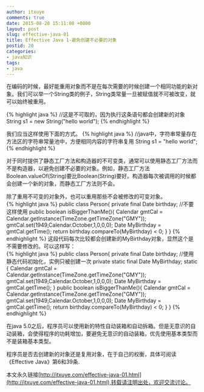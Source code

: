 ```yaml
---
author: itxuye
comments: true
date: 2015-08-28 15:11:08 +0800
layout: post
slug: effective-java-01
title: Effective Java 1-避免创建不必要的对象
postid: 20
categories: 
- java知识
tags:
- java
---  
```

在编码的时候，最好能重用对象而不是在每次需要的时候创建一个相同功能的新对象。我们可以举一个String类的例子，String类常量一旦被赋值就不可被改变，就可以始终被重用。
<!-- more -->
{% highlight java %}
//这是不可取的，因为执行这条语句都会创建新的对象
String s1 = new String("hello world");
{% endhighlight %}
  
我们应当这样使用下面的方式。
{% highlight java %}
//java中，字符串常量存在方法区的字符串常量池中，方便相同内容的字符串复用
String s1 = "hello world";
{% endhighlight %}
  
对于同时提供了静态工厂方法和构造器的不可变类，通常可以使用静态工厂方法而不是构造器，以避免创建不必要的对象。例如，静态工厂方法Boolean.valueOf(String)要比Boolean(String)要好。构造器每次被调用的时候都会创建一个新的对象，而静态工厂方法则不会。
  
除了重用不可变的对象外，也可以重用那些不会被修改的可变对象。  
{% highlight java %}
public class Person{
    private final Date birthday;
    //不要这样使用
    public boolean isBiggerThanMe(){
        Calendar gmtCal = Calendar.getInstance(TimeZone.getTimeZone("GMY"));
        gmtCal.set(1949,Calendar.October,1,0,0,0);
        Date MyBirthday = gmtCal.getTime();
        return birthday.compareTo(MyBirthday) < 0;
    }
}
{% endhighlight %}
这段代码每次比较都会创建新的MyBirthday对象，显然这个是不需要修改的。可以这样写：  
{% highlight java %}
public class Person{
    private final Date birthday;
    //使用静态代码初始化，实例只被创建一次
    private static final Date MyBirthday;
    static {
        Calendar gmtCal = Calendar.getInstance(TimeZone.getTimeZone("GMY"));
        gmtCal.set(1949,Calendar.October,1,0,0,0);
        Date MyBirthday = gmtCal.getTime();
    }
    public boolean isBiggerThanMe(){
        Calendar gmtCal = Calendar.getInstance(TimeZone.getTimeZone("GMY"));
        gmtCal.set(1949,Calendar.October,1,0,0,0);
        Date MyBirthday = gmtCal.getTime();
        return birthday.compareTo(MyBirthday) < 0;
    }
}
{% endhighlight %}  
  
在java 5.0之后，程序员可以使用新的特性自动装箱和自动拆箱。但是无意识的自动装箱，会使得程序的功耗增加，要避免无意识的自动装箱，优先使用基本类型而不是装箱基本类型。  
  
程序员是否去创建新的对象还是复用对象，在于自己的权衡，具体可阅读《Effective Java》第6和39条.   
  

本文永久链接[http://itxuye.com/effective-java-01.html](http://itxuye.com/effective-java-01.html),转载请注明出处，欢迎交流讨论。